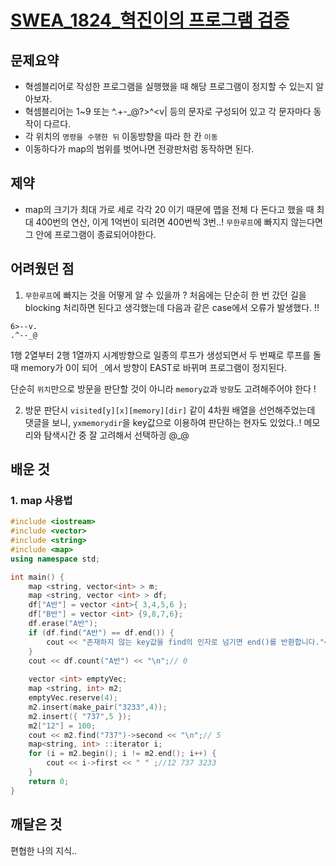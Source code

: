 # [SWEA_1824_혁진이의 프로그램 검증](https://swexpertacademy.com/main/learn/course/lectureProblemViewer.do)
## 문제요약
- 혁셈블리어로 작성한 프로그램을 실행했을 때 해당 프로그램이 정지할 수 있는지 알아보자. 
- 혁셈블리어는 1~9 또는 ^.+-_@?>^<v| 등의 문자로 구성되어 있고 각 문자마다 동작이 다르다. 
- 각 위치의 `명령을 수행한 뒤` 이동방향을 따라 한 칸 `이동`
- 이동하다가 map의 범위를 벗어나면 전광판처럼 동작하면 된다. 

## 제약
- map의 크기가 최대 가로 세로 각각 20 이기 때문에 맵을 전체 다 돈다고 했을 때 최대 400번의 연산, 이게 1억번이 되려면 400번씩 3번..! `무한루프`에 빠지지 않는다면 그 안에 프로그램이 종료되어야한다. 
    
## 어려웠던 점
1. `무한루프`에 빠지는 것을 어떻게 알 수 있을까 ? 
처음에는 단순히 한 번 갔던 길을 blocking 처리하면 된다고 생각했는데 다음과 같은 case에서 오류가 발생했다. :bangbang: 
```
6>--v.
.^--_@
```
1행 2열부터 2행 1열까지 시계방향으로 일종의 루프가 생성되면서 두 번째로 루프를 돌 때 memory가 0이 되어 `_`에서 방향이 EAST로 바뀌며 프로그램이 정지된다. 

단순히 `위치`만으로 방문을 판단할 것이 아니라 `memory값`과 `방향`도 고려해주어야 한다 ! 

2. 방문 판단시 `visited[y][x][memory][dir]` 같이 4차원 배열을 선언해주었는데 댓글을 보니, `yxmemorydir`을 key값으로 이용하여 판단하는 현자도 있었다..! 메모리와 탐색시간 중 잘 고려해서 선택하긩 @_@ 

## 배운 것
### 1. map 사용법 
```cpp
#include <iostream>
#include <vector>
#include <string>
#include <map>
using namespace std;

int main() {
	map <string, vector<int> > m;
	map <string, vector <int> > df;
	df["A반"] = vector <int>{ 3,4,5,6 };
	df["B반"] = vector <int> {9,8,7,6};
	df.erase("A반");
	if (df.find("A반") == df.end()) {
		cout << "존재하지 않는 key값을 find의 인자로 넘기면 end()를 반환합니다."<<"\n"; 
	}
	cout << df.count("A반") << "\n";// 0
	
	vector <int> emptyVec;
	map <string, int> m2;
	emptyVec.reserve(4);
	m2.insert(make_pair("3233",4));
	m2.insert({ "737",5 });
	m2["12"] = 100;
	cout << m2.find("737")->second << "\n";// 5
	map<string, int> ::iterator i;
	for (i = m2.begin(); i != m2.end(); i++) {
		cout << i->first << " " ;//12 737 3233 
	}
	return 0;
}
```
## 깨달은 것
편협한 나의 지식.. 
